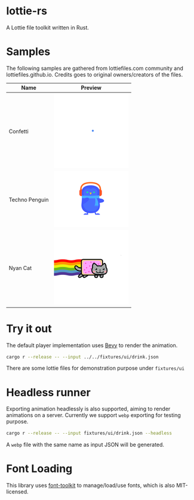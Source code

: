 # lottie-rs
A Lottie file toolkit written in Rust.


# Samples

The following samples are gathered from lottiefiles.com community and lottiefiles.github.io. Credits
goes to original owners/creators of the files.

| **Name** | **Preview** |
|----------|-------------|
| Confetti | <img src="fixtures/results/confetti.webp" width="200"> |
| Techno Penguin | <img src="fixtures/results/techno_penguin.webp" width="200"> |
| Nyan Cat | <img src="fixtures/results/nyan_cat.webp" width="200"> |

# Try it out

The default player implementation uses [Bevy](https://github.com/bevyengine/bevy) to render the animation.

```bash
cargo r --release -- --input ../../fixtures/ui/drink.json
```

There are some lottie files for demonstration purpose under `fixtures/ui`

# Headless runner

Exporting animation headlessly is also supported, aiming to render animations on a server. Currently we support
`webp` exporting for testing purpose.

```bash
cargo r --release -- --input fixtures/ui/drink.json --headless
```

A `webp` file with the same name as input JSON will be generated.

# Font Loading

This library uses [font-toolkit](https://github.com/alibaba/font-toolkit) to manage/load/use fonts, which
is also MIT-licensed.
